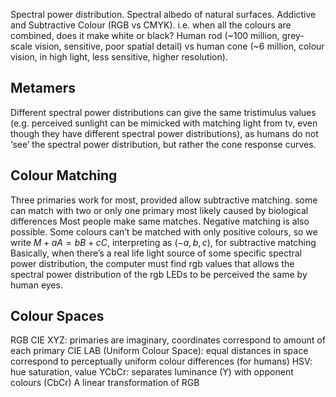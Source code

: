 Spectral power distribution. 
Spectral albedo of natural surfaces. 
Addictive and Subtractive Colour (RGB vs CMYK). 
	i.e. when all the colours are combined, does it make white or black?
Human rod (~100 million, grey-scale vision, sensitive, poor spatial detail) vs human cone (~6 million, colour vision, in high light, less sensitive, higher resolution). 
## Metamers
Different spectral power distributions can give the same tristimulus values (e.g. perceived sunlight can be mimicked with matching light from tv, even though they have different spectral power distributions), as humans do not ‘see’ the spectral power distribution, but rather the cone response curves.
## Colour Matching
Three primaries work for most, provided allow subtractive matching. 
	some can match with two or only one primary
		most likely caused by biological differences
Most people make same matches. 
Negative matching is also possible. 
Some colours can’t be matched with only positive colours, so we write
	$M+aA=bB+cC$, interpreting as $(-a,b,c)$, for subtractive matching
Basically, when there’s a real life light source of some specific spectral power distribution, the computer must find rgb values that allows the spectral power distribution of the rgb LEDs to be perceived the same by human eyes. 
## Colour Spaces
RGB
CIE XYZ: primaries are imaginary, coordinates correspond to amount of each primary
CIE LAB (Uniform Colour Space): equal distances in space correspond to perceptually uniform colour differences (for humans)
HSV: hue saturation, value
YCbCr: separates luminance (Y) with opponent colours (CbCr)
	A linear transformation of RGB